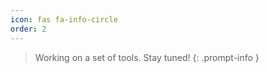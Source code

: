 ```yaml
---
icon: fas fa-info-circle
order: 2
---
```


<!-- markdownlint-capture -->
<!-- markdownlint-disable -->

> Working on a set of tools. Stay tuned!
{: .prompt-info }

<!-- markdownlint-restore -->
